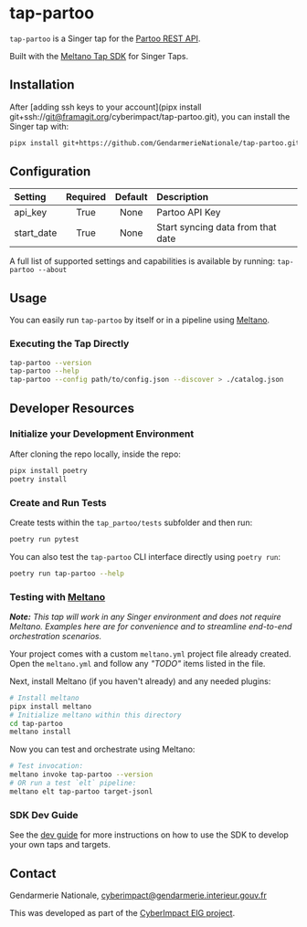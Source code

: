 # tap-partoo

`tap-partoo` is a Singer tap for the [Partoo REST API](https://developers.partoo.co/).

Built with the [Meltano Tap SDK](https://sdk.meltano.com) for Singer Taps.

## Installation
After [adding ssh keys to your account](pipx install git+ssh://git@framagit.org/cyberimpact/tap-partoo.git), you can install the Singer tap with:

```bash
pipx install git+https://github.com/GendarmerieNationale/tap-partoo.git
```

## Configuration

| Setting    | Required | Default | Description                       |
|:-----------|:--------:|:-------:|:----------------------------------|
| api_key    |   True   |  None   | Partoo API Key                    |
| start_date |   True   |  None   | Start syncing data from that date |

A full list of supported settings and capabilities is available by running: `tap-partoo --about`

## Usage

You can easily run `tap-partoo` by itself or in a pipeline using [Meltano](https://meltano.com/).

### Executing the Tap Directly

```bash
tap-partoo --version
tap-partoo --help
tap-partoo --config path/to/config.json --discover > ./catalog.json
```

## Developer Resources

### Initialize your Development Environment

After cloning the repo locally, inside the repo:
```bash
pipx install poetry
poetry install
```

### Create and Run Tests

Create tests within the `tap_partoo/tests` subfolder and
  then run:

```bash
poetry run pytest
```

You can also test the `tap-partoo` CLI interface directly using `poetry run`:

```bash
poetry run tap-partoo --help
```

### Testing with [Meltano](https://www.meltano.com)

_**Note:** This tap will work in any Singer environment and does not require Meltano.
Examples here are for convenience and to streamline end-to-end orchestration scenarios._

Your project comes with a custom `meltano.yml` project file already created. Open the `meltano.yml` and follow any _"TODO"_ items listed in
the file.

Next, install Meltano (if you haven't already) and any needed plugins:

```bash
# Install meltano
pipx install meltano
# Initialize meltano within this directory
cd tap-partoo
meltano install
```

Now you can test and orchestrate using Meltano:

```bash
# Test invocation:
meltano invoke tap-partoo --version
# OR run a test `elt` pipeline:
meltano elt tap-partoo target-jsonl
```

### SDK Dev Guide

See the [dev guide](https://sdk.meltano.com/en/latest/dev_guide.html) for more instructions on how to use the SDK to 
develop your own taps and targets.


## Contact
Gendarmerie Nationale, cyberimpact@gendarmerie.interieur.gouv.fr

This was developed as part of the [CyberImpact EIG project](https://eig.etalab.gouv.fr/defis/cyberimp-ct/).
